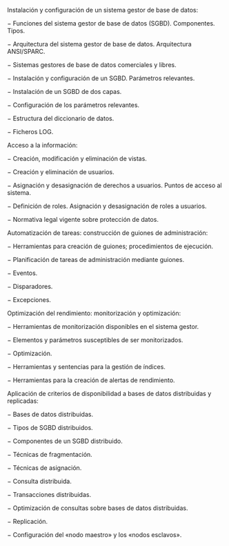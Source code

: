 Instalación y configuración de un sistema gestor de base de datos:

− Funciones del sistema gestor de base de datos (SGBD). Componentes. Tipos.

− Arquitectura del sistema gestor de base de datos. Arquitectura ANSI/SPARC.

− Sistemas gestores de base de datos comerciales y libres.

− Instalación y configuración de un SGBD. Parámetros relevantes.

− Instalación de un SGBD de dos capas.

− Configuración de los parámetros relevantes.

− Estructura del diccionario de datos.

− Ficheros LOG.

Acceso a la información:

− Creación, modificación y eliminación de vistas.

− Creación y eliminación de usuarios.

− Asignación y desasignación de derechos a usuarios. Puntos de acceso al sistema.

− Definición de roles. Asignación y desasignación de roles a usuarios.

− Normativa legal vigente sobre protección de datos.

Automatización de tareas: construcción de guiones de administración:

− Herramientas para creación de guiones; procedimientos de ejecución.

− Planificación de tareas de administración mediante guiones.

− Eventos.

− Disparadores.

− Excepciones.

Optimización del rendimiento: monitorización y optimización:

− Herramientas de monitorización disponibles en el sistema gestor.

− Elementos y parámetros susceptibles de ser monitorizados.

− Optimización.

− Herramientas y sentencias para la gestión de índices.

− Herramientas para la creación de alertas de rendimiento.

Aplicación de criterios de disponibilidad a bases de datos distribuidas y replicadas:

− Bases de datos distribuidas.

− Tipos de SGBD distribuidos.

− Componentes de un SGBD distribuido.

− Técnicas de fragmentación.

− Técnicas de asignación.

− Consulta distribuida.

− Transacciones distribuidas.

− Optimización de consultas sobre bases de datos distribuidas.

− Replicación.

− Configuración del «nodo maestro» y los «nodos esclavos».



